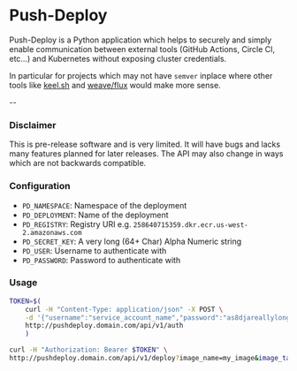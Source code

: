 # Push-Deploy #

Push-Deploy is a Python application which helps to securely and simply enable communication between external tools (GitHub Actions, Circle CI, etc…) and Kubernetes without exposing cluster credentials.

In particular for projects which may not have `semver` inplace where other tools like [keel.sh](https://keel.sh/) and [weave/flux](https://github.com/fluxcd/flux) would make more sense.

--

### Disclaimer ###

This is pre-release software and is very limited. It will have bugs and lacks many features planned for later releases. The API may also change in ways which are not backwards compatible.

### Configuration ###

* `PD_NAMESPACE`: Namespace of the deployment
* `PD_DEPLOYMENT`: Name of the deployment
* `PD_REGISTRY`: Registry URI e.g. `258640715359.dkr.ecr.us-west-2.amazonaws.com`
* `PD_SECRET_KEY`: A very long (64+ Char) Alpha Numeric string
* `PD_USER`: Username to authenticate with
* `PD_PASSWORD`: Password to authenticate with

### Usage ###

```bash
TOKEN=$(
	curl -H "Content-Type: application/json" -X POST \
	-d '{"username":"service_account_name","password":"as8djareallylongstring9asdj8a8sdj"}' \
	http://pushdeploy.domain.com/api/v1/auth
	)
```

```bash
curl -H "Authorization: Bearer $TOKEN" \
http://pushdeploy.domain.com/api/v1/deploy?image_name=my_image&image_tag=v1.0.3
```